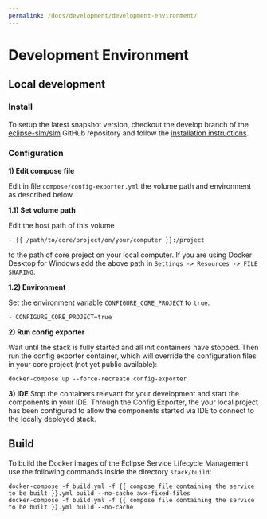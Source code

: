 ```yaml
---
permalink: /docs/development/development-environment/
---
```


# Development Environment

## Local development

### Install
To setup the latest snapshot version, checkout the develop branch of the [eclipse-slm/slm](https://github.com/eclipse-slm/slm) GitHub repository and follow the [installation instructions](/docs/getting-started/installation/).

### Configuration

**1) Edit compose file**

Edit in file `compose/config-exporter.yml` the volume path and environment as described below.

**1.1) Set volume path**

Edit the host path of this volume
```
- {{ /path/to/core/project/on/your/computer }}:/project
```
to the path of core project on your local computer. If you are using Docker Desktop for Windows add the above path 
in `Settings -> Resources -> FILE SHARING`.

**1.2) Environment**

Set the environment variable `CONFIGURE_CORE_PROJECT` to `true`:
```
- CONFIGURE_CORE_PROJECT=true
```

**2) Run config exporter**

Wait until the stack is fully started and all init containers have stopped. Then run the config exporter container, 
which will override the configuration files in your core project (not yet public available):
```
docker-compose up --force-recreate config-exporter
```

**3) IDE**
Stop the containers relevant for your development and start the components in your IDE. Through the Config Exporter, the your local project has been configured to allow the components started via IDE to connect to the locally deployed stack.

## Build
To build the Docker images of the Eclipse Service Lifecycle Management use the following commands inside the directory `stack/build`:
```
docker-compose -f build.yml -f {{ compose file containing the service to be built }}.yml build --no-cache awx-fixed-files
docker-compose -f build.yml -f {{ compose file containing the service to be built }}.yml build --no-cache
```
